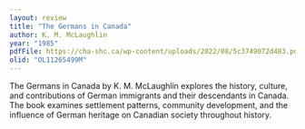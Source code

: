 ```yaml
---
layout: review
title: "The Germans in Canada"
author: K. M. McLaughlin
year: "1985"
pdfFile: https://cha-shc.ca/wp-content/uploads/2022/08/5c3749072d483.pdf
olid: "OL11265499M"
---
```

The Germans in Canada by K. M. McLaughlin explores the history, culture, and contributions of German immigrants and their descendants in Canada. The book examines settlement patterns, community development, and the influence of German heritage on Canadian society throughout history.
